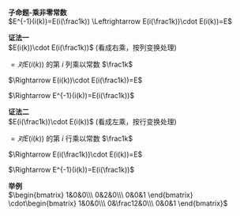 **子命题-乘非零常数**  
 $E^{-1}(i(k))=E(i(\frac1k))  
\Leftrightarrow E(i(\frac1k))\cdot E(i(k))=E$   
  
**证法一**  
 $E(i(k))\cdot E(i(\frac1k))$ (看成右乘，按列变换处理)  
  
 $=对E(i(k))$ 的第 $i$ 列乘以常数 $\frac1k$   
  
 $\Rightarrow E(i(k))\cdot E(i(\frac1k))=E$   
  
 $\Rightarrow E^{-1}(i(k))=E(i(\frac1k))$   
  
**证法二**  
 $E(i(\frac1k))\cdot E(i(k))$ (看成左乘，按行变换处理)  
  
 $=对E(i(k))$ 的第 $i$ 行乘以常数 $\frac1k$   
  
 $\Rightarrow E(i(\frac1k))\cdot E(i(k))=E$   
  
 $\Rightarrow E^{-1}(i(k))=E(i(\frac1k))$   
  
**举例**  
 $\begin{bmatrix}  
1&0&0\\\   
0&2&0\\\   
0&0&1  
\end{bmatrix}  
\cdot\begin{bmatrix}  
1&0&0\\\   
0&\frac12&0\\\   
0&0&1  
\end{bmatrix}$   
